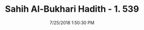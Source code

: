 ---
title        : "Sahih Al-Bukhari Hadith - 1. 539"
date         : 7/25/2018 1:50:30 PM
draft        : false
type         : "hadith"
layout       : "hadith"
BookCode     : "SHB"
VolumeNumber : "1"
HadithNumber : "539"
categories  :  ["Prayer Times-Mentioning 'Isha' and 'Atma'"]
tags  :  ["Abdullah"]
---